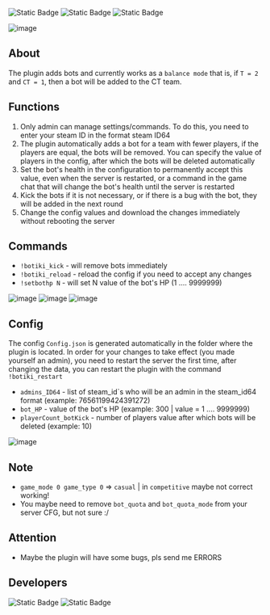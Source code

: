 ![Static Badge](https://img.shields.io/badge/Plugin-v1.5.0-darkgreen)
![Static Badge](https://img.shields.io/badge/CSSharpAPI-Min:v65-blue)
![Static Badge](https://img.shields.io/badge/Status-dev-darkred)

![image](https://github.com/jackson-tougher/cs2_BOTiki/assets/119735356/c7ab2b4a-1c24-4364-a2e8-346c3d94aa4b)

## About
The plugin adds bots and currently works as a `balance mode` that is, if `T = 2` and `CT = 1`, then a bot will be added to the CT team.

## Functions
1. Only admin can manage settings/commands.
To do this, you need to enter your steam ID in the format steam ID64
2. The plugin automatically adds a bot for a team with fewer players, if the players are equal, the bots will be removed.
You can specify the value of players in the config, after which the bots will be deleted automatically
3. Set the bot's health in the configuration to permanently accept this value, even when the server is restarted, or a command in the game chat that will change the bot's health until the server is restarted
4. Kick the bots if it is not necessary, or if there is a bug with the bot, they will be added in the next round
5. Change the config values and download the changes immediately without rebooting the server

## Commands
* `!botiki_kick` - will remove bots immediately
* `!botiki_reload` - reload the config if you need to accept any changes
* `!setbothp N` - will set N value of the bot's HP (1 .... 9999999)

![image](https://github.com/jackson-tougher/cs2_BOTiki/assets/119735356/06ca556a-d83d-40ba-8646-440eeb67a50c)
![image](https://github.com/jackson-tougher/cs2_BOTiki/assets/119735356/8943fb30-533d-4382-93e3-bf891634c57e)
![image](https://github.com/jackson-tougher/cs2_BOTiki/assets/119735356/76ab8f02-fad4-4121-ac42-288b40f4ba5b)
## Config
The config `Config.json` is generated automatically in the folder where the plugin is located. In order for your changes to take effect (you made yourself an admin), 
you need to restart the server the first time, after changing the data, you can restart the plugin with the command `!botiki_restart`
* `admins_ID64` - list of steam_id`s who will be an admin in the steam_id64 format (example: 76561199424391272)
* `bot_HP` - value of the bot's HP (example: 300 | value = 1 .... 9999999)
* `playerCount_botKick` - number of players value after which bots will be deleted (example: 10)

![image](https://github.com/jackson-tougher/cs2_BOTiki/assets/119735356/e0f259b9-50bd-4630-8e36-e8310694bdde)

## Note
* `game_mode 0 game_type 0` => `casual`  |  in `competitive` maybe not correct working!
* You maybe need to remove `bot_quota` and `bot_quota_mode` from your server CFG, but not sure :/
## Attention
* Maybe the plugin will have some bugs, pls send me ERRORS                     
## Developers
![Static Badge](https://img.shields.io/badge/Author-jackson%20tougher-orange)
![Static Badge](https://img.shields.io/badge/Collaborator-VoCs-purple)
